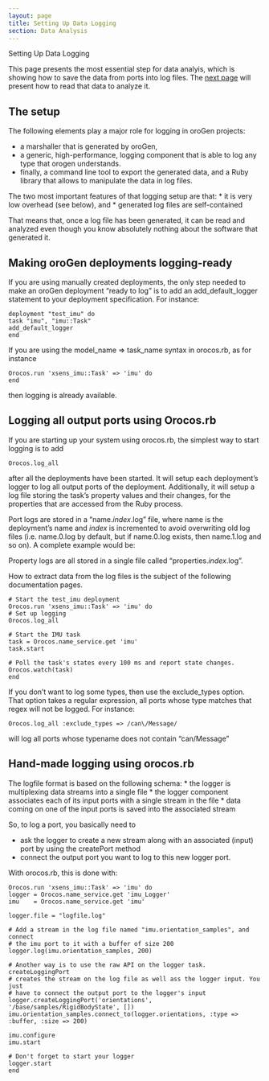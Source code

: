```yaml
---
layout: page
title: Setting Up Data Logging
section: Data Analysis
---
```

<div class="content2">
<div class="content2-pagetitle">Setting Up Data Logging</div>
<div class="content2-container line-box">
<div class="content2-container-1col">



<p>This page presents the most essential step for data analyis, which is showing how to save the data from ports into log files. The <a href="reading_logfiles.html">next
page</a> will present how to read that data to analyze it.</p>

<h2 id="the-setup">The setup</h2>
<p>The following elements play a major role for logging in oroGen projects:</p>

<ul>
<li>a marshaller that is generated by oroGen,</li>
<li>a generic, high-performance, logging component that is able to log
any type that orogen understands.</li>
<li>finally, a command line tool to export the generated data, and a Ruby library that allows to manipulate the data in log files.</li>
</ul>

<p>The two most important features of that logging setup are that:
* it is very low overhead (see below), and
* generated log files are self-contained</p>

<p>That means that, once a log file has been generated, it can be read and analyzed even though you know absolutely nothing about the software that generated it.</p>

<h2 id="making-orogen-deployments-logging-ready">Making oroGen deployments logging-ready</h2>
<p>If you are using manually created deployments, the only step needed to make an
oroGen deployment &ldquo;ready to log&rdquo; is to add an add_default_logger statement to
your deployment specification. For instance:</p>

<pre><code class="language-ruby">deployment "test_imu" do
task "imu", "imu::Task"
add_default_logger
end
</code></pre>

<p>If you are using the model_name =&gt; task_name syntax in orocos.rb, as for
instance</p>

<pre><code class="language-ruby">Orocos.run 'xsens_imu::Task' =&gt; 'imu' do
end
</code></pre>

<p>then logging is already available.</p>

<h2 id="logging-all-output-ports-using-orocosrb">Logging all output ports using Orocos.rb</h2>
<p>If you are starting up your system using orocos.rb, the
simplest way to start logging is to add</p>

<pre><code class="language-ruby">Orocos.log_all
</code></pre>

<p>after all the deployments have been started. It will setup each deployment&rsquo;s
logger to log all output ports of the deployment. Additionally, it will setup a
log file storing the task&rsquo;s property values and their changes, for the
properties that are accessed from the Ruby process.</p>

<p>Port logs are stored in a &ldquo;name.<em>index</em>.log&rdquo; file, where name is the
deployment&rsquo;s name and <em>index</em> is incremented to avoid overwriting old log files
(i.e. name.0.log by default, but if name.0.log exists, then name.1.log and so
on). A complete example would be:</p>

<p>Property logs are all stored in a single file called &ldquo;properties.<em>index</em>.log&rdquo;.</p>

<p>How to extract data from the log files is the subject of the following
documentation pages.</p>

<pre><code class="language-ruby"># Start the test_imu deployment
Orocos.run 'xsens_imu::Task' =&gt; 'imu' do
# Set up logging
Orocos.log_all

# Start the IMU task
task = Orocos.name_service.get 'imu'
task.start

# Poll the task's states every 100 ms and report state changes.
Orocos.watch(task)
end
</code></pre>

<p>If you don&rsquo;t want to log some types, then use the exclude_types option. That
option takes a regular expression, all ports whose type matches that regex will
not be logged. For instance:</p>

<pre><code class="language-ruby">Orocos.log_all :exclude_types =&gt; /can\/Message/
</code></pre>

<p>will log all ports whose typename does not contain &ldquo;can/Message&rdquo;</p>

<h2 id="hand-made-logging-using-orocosrb">Hand-made logging using orocos.rb</h2>
<p>The logfile format is based on the following schema:
* the logger is multiplexing data streams into a
single file
* the logger component associates each of its input ports with a single stream in the file
* data coming on one of the input ports is saved into the associated stream</p>

<p>So, to log a port, you basically need to</p>

<ul>
<li>ask the logger to create a new stream along with an associated (input) port by using the createPort method</li>
<li>connect the output port you want to log to this new logger port.</li>
</ul>

<p>With orocos.rb, this is done with:</p>

<pre><code class="language-ruby">Orocos.run 'xsens_imu::Task' =&gt; 'imu' do
logger = Orocos.name_service.get 'imu_Logger'
imu    = Orocos.name_service.get 'imu'

logger.file = "logfile.log"

# Add a stream in the log file named "imu.orientation_samples", and connect
# the imu port to it with a buffer of size 200
logger.log(imu.orientation_samples, 200)

# Another way is to use the raw API on the logger task. createLoggingPort
# creates the stream on the log file as well ass the logger input. You just
# have to connect the output port to the logger's input
logger.createLoggingPort('orientations', '/base/samples/RigidBodyState', [])
imu.orientation_samples.connect_to(logger.orientations, :type =&gt; :buffer, :size =&gt; 200)

imu.configure
imu.start

# Don't forget to start your logger
logger.start
end
</code></pre>



</div>
</div>
</div>
